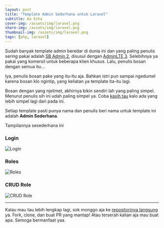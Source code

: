 ```yaml
---
layout: post
title: "Template Admin Sederhana untuk Laravel"
subtitle: Aa Ezha
cover-img: /assets/img/laravel.png
share-img: /assets/img/laravel.png
thumbnail-img: /assets/img/laravel.png
tags: [php, laravel]
---
```


Sudah banyak template admin beredar di dunia ini dan yang paling penulis sering pakai adalah [SB Admin 2](https://startbootstrap.com/theme/sb-admin-2), disusul dengan [AdminLTE 3](https://adminlte.io/themes/v3/). Selebihnya ya pakai yang komersil untuk beberapa klien khusus. Lalu, penulis bosan dengan semua itu...

Iya, penulis bosan pake yang itu-itu aja. Bahkan istri pun sampai ngedumel karena bosan klo ngintip, yang keliatan ya template ita-itu lagi.

Bosan dengan yang njelimet, akhirnya bikin sendiri lah yang paling simpel. Menurut penulis sih ini udah paling simpel ya. Coba [kasih tau](https://reza.nurfachmi.com/aboutme/) kalo ada yang lebih simpel lagi dari pada ini.

Setiap template pasti punya nama dan penulis beri nama untuk template ini adalah **Admin Sederhana**.

Tampilannya sesederhana ini

### Login

![Login](https://nurfachmi.com/img/nurfachmi/Login-admin.test.png)
  
### Roles

![Roles](https://nurfachmi.com/img/nurfachmi/roles-admin.test.png)
  
### CRUD Role

![CRUD Role](https://nurfachmi.com/img/nurfachmi/permissionsForModerator-admin.test.png)
  
---

Kalau mau tau lebih lengkap lagi, sok monggo aja ke [repositorinya langsung](https://github.com/brin-indonesia/admin-sederhana) ya. Fork, clone, dan buat PR yang mantap! Atau terserah kalian aja mau buat apa. Semoga bermanfaat yaa.

